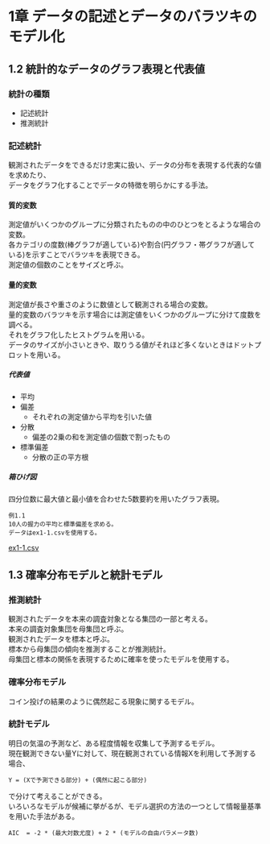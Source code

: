 # 1章 データの記述とデータのバラツキのモデル化
## 1.2 統計的なデータのグラフ表現と代表値
### 統計の種類
- 記述統計  
- 推測統計

### 記述統計
観測されたデータをできるだけ忠実に扱い、データの分布を表現する代表的な値を求めたり、  
データをグラフ化することでデータの特徴を明らかにする手法。

#### 質的変数
測定値がいくつかのグループに分類されたものの中のひとつをとるような場合の変数。  
各カテゴリの度数(棒グラフが適している)や割合(円グラフ・帯グラフが適している)を示すことでバラツキを表現できる。  
測定値の個数のことをサイズと呼ぶ。

#### 量的変数
測定値が長さや重さのように数値として観測される場合の変数。  
量的変数のバラツキを示す場合には測定値をいくつかのグループに分けて度数を調べる。  
それをグラフ化したヒストグラムを用いる。  
データのサイズが小さいときや、取りうる値がそれほど多くないときはドットプロットを用いる。  

##### 代表値
- 平均
- 偏差
    - それぞれの測定値から平均を引いた値
- 分散
    - 偏差の2乗の和を測定値の個数で割ったもの
- 標準偏差
    - 分散の正の平方根

##### 箱ひげ図
四分位数に最大値と最小値を合わせた5数要約を用いたグラフ表現。

```
例1.1
10人の握力の平均と標準偏差を求める。
データはex1-1.csvを使用する。
```
[ex1-1.csv](https://raw.githubusercontent.com/tempest0111/statistics/main/csv/ex1-1.csv)

## 1.3 確率分布モデルと統計モデル
### 推測統計
観測されたデータを本来の調査対象となる集団の一部と考える。  
本来の調査対象集団を母集団と呼ぶ。  
観測されたデータを標本と呼ぶ。  
標本から母集団の傾向を推測することが推測統計。  
母集団と標本の関係を表現するために確率を使ったモデルを使用する。

### 確率分布モデル
コイン投げの結果のように偶然起こる現象に関するモデル。

### 統計モデル
明日の気温の予測など、ある程度情報を収集して予測するモデル。  
現在観測できない量Yに対して、現在観測されている情報Xを利用して予測する場合、
```
Y = (Xで予測できる部分) + (偶然に起こる部分)
```
で分けて考えることができる。  
いろいろなモデルが候補に挙がるが、モデル選択の方法の一つとして情報量基準を用いた手法がある。
```
AIC  = -2 * (最大対数尤度) + 2 * (モデルの自由パラメータ数)
```
